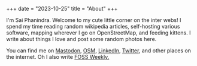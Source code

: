 +++
date = "2023-10-25"
title = "About"
+++

I'm Sai Phanindra. Welcome to my cute little corner on the inter webs! I spend my time reading random wikipedia articles, self-hosting various software, mapping wherever I go on OpenStreetMap, and feeding kittens. I write about things I love and post some random photos here.

You can find me on [Mastodon](https://fsmi.social/@ph4ni), [OSM](https://www.openstreetmap.org/user/ph4ni), [LinkedIn](https://www.linkedin.com/in/ph4ni/), [Twitter](https://twitter.com/ph4ni), and other places on the internet. Oh I also write [FOSS Weekly.](https://fossweekly.beehiiv.com/)
